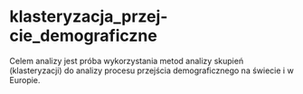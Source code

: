 # klasteryzacja_przej-cie_demograficzne
Celem analizy jest próba wykorzystania metod analizy skupień (klasteryzacji) do analizy procesu przejścia demograficznego na świecie i w Europie.
